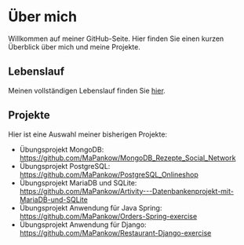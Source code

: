 # Über mich
Willkommen auf meiner GitHub-Seite. Hier finden Sie einen kurzen Überblick über mich und meine Projekte.

## Lebenslauf

Meinen vollständigen Lebenslauf finden Sie [hier](LEBENSLAUF.md).

## Projekte

Hier ist eine Auswahl meiner bisherigen Projekte:

- Übungsprojekt MongoDB: https://github.com/MaPankow/MongoDB_Rezepte_Social_Network
- Übungsprojekt PostgreSQL: https://github.com/MaPankow/PostgreSQL_Onlineshop
- Übungsprojekt MariaDB und SQLite: https://github.com/MaPankow/Artivity---Datenbankenprojekt-mit-MariaDB-und-SQLite
- Übungsprojekt Anwendung für Java Spring: https://github.com/MaPankow/Orders-Spring-exercise
- Übungsprojekt Anwendung für Django: https://github.com/MaPankow/Restaurant-Django-exercise


